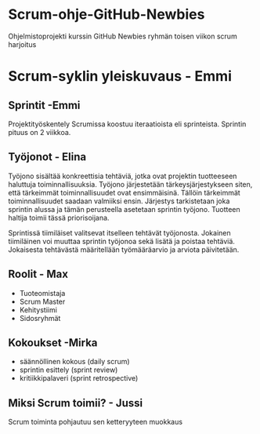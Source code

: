 # Scrum-ohje-GitHub-Newbies
Ohjelmistoprojekti kurssin GitHub Newbies ryhmän toisen viikon scrum harjoitus

# Scrum-syklin yleiskuvaus - Emmi

## Sprintit -Emmi
Projektityöskentely Scrumissa koostuu iteraatioista eli sprinteista. 
Sprintin pituus on 2 viikkoa.

## Työjonot - Elina

Työjono sisältää konkreettisia tehtäviä, jotka ovat projektin tuotteeseen haluttuja toiminnallisuuksia. Työjono järjestetään tärkeysjärjestykseen siten, että tärkeimmät toiminnallisuudet ovat ensimmäisinä. Tällöin tärkeimmät toiminnallisuudet saadaan valmiiksi ensin. Järjestys tarkistetaan joka sprintin alussa ja tämän perusteella asetetaan sprintin työjono. Tuotteen haltija toimii tässä priorisoijana. 

Sprintissä tiimiläiset valitsevat itselleen tehtävät työjonosta. Jokainen tiimiläinen voi muuttaa sprintin työjonoa sekä lisätä ja poistaa tehtäviä. Jokaisesta tehtävästä määritellään työmääräarvio ja arviota päivitetään.

## Roolit - Max
+ Tuoteomistaja
+ Scrum Master
+ Kehitystiimi
+ Sidosryhmät

## Kokoukset -Mirka
+ säännöllinen kokous (daily scrum)
+ sprintin esittely (sprint review)
+ kritiikkipalaveri (sprint retrospective)

## Miksi Scrum toimii? - Jussi
Scrum toiminta pohjautuu sen ketteryyteen
muokkaus
